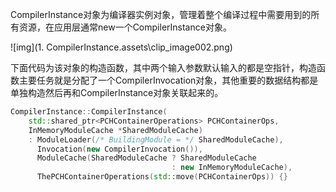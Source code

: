 CompilerInstance对象为编译器实例对象，管理着整个编译过程中需要用到的所有资源，在应用层通常new一个CompilerInstance对象。

![img](1. CompilerInstance.assets\clip_image002.png)



下面代码为该对象的构造函数，其中两个输入参数默认输入的都是空指针，构造函数主要任务就是分配了一个CompilerInvocation对象，其他重要的数据结构都是单独构造然后再和CompilerInstance对象关联起来的。

```c++
CompilerInstance::CompilerInstance(
    std::shared_ptr<PCHContainerOperations> PCHContainerOps,
    InMemoryModuleCache *SharedModuleCache)
    : ModuleLoader(/* BuildingModule = */ SharedModuleCache),
      Invocation(new CompilerInvocation()),
      ModuleCache(SharedModuleCache ? SharedModuleCache
                                    : new InMemoryModuleCache),
      ThePCHContainerOperations(std::move(PCHContainerOps)) {}
```

